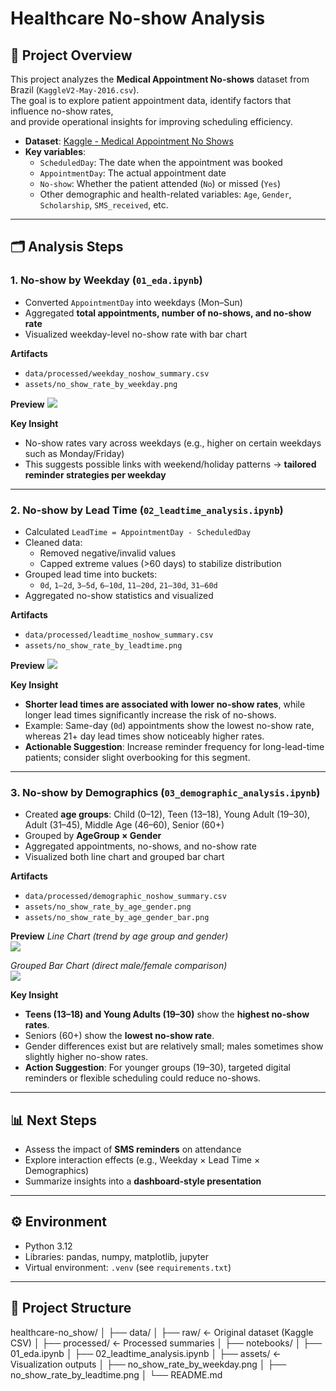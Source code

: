 # Healthcare No-show Analysis

## 📌 Project Overview
This project analyzes the **Medical Appointment No-shows** dataset from Brazil (`KaggleV2-May-2016.csv`).  
The goal is to explore patient appointment data, identify factors that influence no-show rates,  
and provide operational insights for improving scheduling efficiency.

- **Dataset**: [Kaggle - Medical Appointment No Shows](https://www.kaggle.com/datasets/joniarroba/noshowappointments)  
- **Key variables**:
  - `ScheduledDay`: The date when the appointment was booked
  - `AppointmentDay`: The actual appointment date
  - `No-show`: Whether the patient attended (`No`) or missed (`Yes`)
  - Other demographic and health-related variables: `Age`, `Gender`, `Scholarship`, `SMS_received`, etc.

---

## 🗂️ Analysis Steps

### 1. No-show by Weekday (`01_eda.ipynb`)
- Converted `AppointmentDay` into weekdays (Mon–Sun)
- Aggregated **total appointments, number of no-shows, and no-show rate**
- Visualized weekday-level no-show rate with bar chart

**Artifacts**
- `data/processed/weekday_noshow_summary.csv`
- `assets/no_show_rate_by_weekday.png`

**Preview**
![](assets/no_show_rate_by_weekday.png)

**Key Insight**
- No-show rates vary across weekdays (e.g., higher on certain weekdays such as Monday/Friday)  
- This suggests possible links with weekend/holiday patterns → **tailored reminder strategies per weekday**

---

### 2. No-show by Lead Time (`02_leadtime_analysis.ipynb`)
- Calculated `LeadTime = AppointmentDay - ScheduledDay`
- Cleaned data:
  - Removed negative/invalid values
  - Capped extreme values (>60 days) to stabilize distribution
- Grouped lead time into buckets:
  - `0d`, `1–2d`, `3–5d`, `6–10d`, `11–20d`, `21–30d`, `31–60d`
- Aggregated no-show statistics and visualized

**Artifacts**
- `data/processed/leadtime_noshow_summary.csv`
- `assets/no_show_rate_by_leadtime.png`

**Preview**
![](assets/no_show_rate_by_leadtime.png)

**Key Insight**
- **Shorter lead times are associated with lower no-show rates**, while longer lead times significantly increase the risk of no-shows.  
- Example: Same-day (`0d`) appointments show the lowest no-show rate, whereas 21+ day lead times show noticeably higher rates.  
- **Actionable Suggestion**: Increase reminder frequency for long-lead-time patients; consider slight overbooking for this segment.

---

### 3. No-show by Demographics (`03_demographic_analysis.ipynb`)
- Created **age groups**: Child (0–12), Teen (13–18), Young Adult (19–30), Adult (31–45), Middle Age (46–60), Senior (60+)
- Grouped by **AgeGroup × Gender**
- Aggregated appointments, no-shows, and no-show rate
- Visualized both line chart and grouped bar chart

**Artifacts**
- `data/processed/demographic_noshow_summary.csv`
- `assets/no_show_rate_by_age_gender.png`
- `assets/no_show_rate_by_age_gender_bar.png`

**Preview**
_Line Chart (trend by age group and gender)_  
![](assets/no_show_rate_by_age_gender.png)

_Grouped Bar Chart (direct male/female comparison)_  
![](assets/no_show_rate_by_age_gender_bar.png)

**Key Insight**
- **Teens (13–18) and Young Adults (19–30)** show the **highest no-show rates**.  
- Seniors (60+) show the **lowest no-show rate**.  
- Gender differences exist but are relatively small; males sometimes show slightly higher no-show rates.  
- **Action Suggestion**: For younger groups (19–30), targeted digital reminders or flexible scheduling could reduce no-shows.

---

## 📊 Next Steps
- Assess the impact of **SMS reminders** on attendance  
- Explore interaction effects (e.g., Weekday × Lead Time × Demographics)  
- Summarize insights into a **dashboard-style presentation**  

---

## ⚙️ Environment
- Python 3.12  
- Libraries: pandas, numpy, matplotlib, jupyter  
- Virtual environment: `.venv` (see `requirements.txt`)  

---

## 📁 Project Structure
healthcare-no_show/
│
├── data/
│ ├── raw/ <- Original dataset (Kaggle CSV)
│ ├── processed/ <- Processed summaries
│
├── notebooks/
│ ├── 01_eda.ipynb
│ ├── 02_leadtime_analysis.ipynb
│
├── assets/ <- Visualization outputs
│ ├── no_show_rate_by_weekday.png
│ ├── no_show_rate_by_leadtime.png
│
└── README.md
